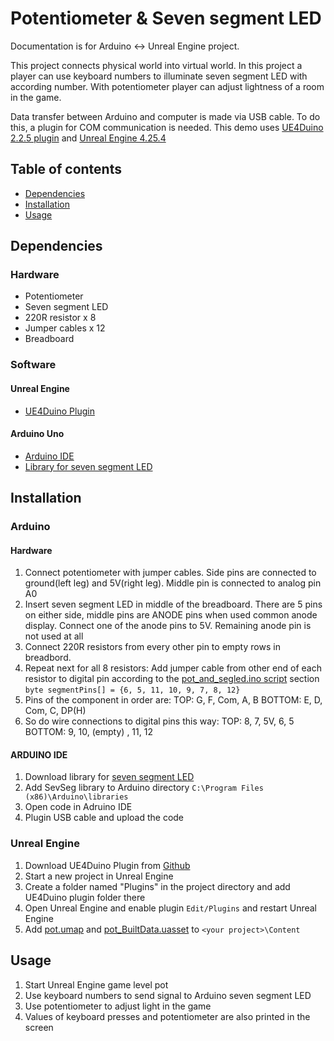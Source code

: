 # Potentiometer & Seven segment LED
Documentation is for Arduino <-> Unreal Engine project.

This project connects physical world into virtual world. In this project a player can use keyboard numbers to illuminate seven segment LED with according number. With potentiometer player can adjust lightness of a room in the game.

Data transfer between Arduino and computer is made via USB cable. To do this, a plugin for COM communication is needed. This demo uses [UE4Duino 2.2.5 plugin](https://github.com/RVillani/UE4Duino) and [Unreal Engine 4.25.4](https://www.unrealengine.com/en-US/)

## Table of contents
* [Dependencies](#dependencies)
* [Installation](#installation)
* [Usage](#usage)

## Dependencies

### Hardware
* Potentiometer
* Seven segment LED
* 220R resistor x 8
* Jumper cables x 12
* Breadboard

### Software

#### Unreal Engine
* [UE4Duino Plugin](https://github.com/RVillani/UE4Duino)

#### Arduino Uno
* [Arduino IDE](https://www.arduino.cc/en/software)
* [Library for seven segment LED](https://github.com/DeanIsMe/SevSeg)

## Installation

### Arduino

#### Hardware
1. Connect potentiometer with jumper cables. Side pins are connected to ground(left leg) and 5V(right leg). Middle pin is connected to analog pin A0
2. Insert seven segment LED in middle of the breadboard. There are 5 pins on either side, middle pins are ANODE pins when used common anode display. Connect one of the anode pins to 5V. Remaining anode pin is not used at all
3. Connect 220R resistors from every other pin to empty rows in breadbord. 
4. Repeat next for all 8 resistors: Add jumper cable from other end of each resistor to digital pin according to the [pot_and_segled.ino script](https://github.com/HAMK-ICT-Project8/arduino-scripts/blob/main/UE4Duino%20plugin/Potentiometer%20%26%20SevsegLED/pot_and_segled.ino)  section `byte segmentPins[] = {6, 5, 11, 10, 9, 7, 8, 12}`
5. Pins of the component in order are:
    TOP: G, F, Com, A, B
    BOTTOM: E, D, Com, C, DP(H)
6. So do wire connections to digital pins this way:
    TOP: 8, 7, 5V, 6, 5
    BOTTOM: 9, 10, (empty) , 11, 12

#### ARDUINO IDE
1. Download library for [seven segment LED](https://github.com/DeanIsMe/SevSeg)
2. Add SevSeg library to Arduino directory `C:\Program Files (x86)\Arduino\libraries`
3. Open code in Adruino IDE
4. Plugin USB cable and upload the code


### Unreal Engine
1. Download UE4Duino Plugin from [Github]((https://github.com/RVillani/UE4Duino))
2. Start a new project in Unreal Engine
3. Create a folder named "Plugins" in the project directory and add UE4Duino plugin folder there
4. Open Unreal Engine and enable plugin `Edit/Plugins` and restart Unreal Engine
5. Add [pot.umap](https://github.com/HAMK-ICT-Project8/arduino-scripts/blob/main/UE4Duino%20plugin/Potentiometer%20%26%20SevsegLED/pot.umap) and [pot_BuiltData.uasset](https://github.com/HAMK-ICT-Project8/arduino-scripts/blob/main/UE4Duino%20plugin/Potentiometer%20%26%20SevsegLED/pot_BuiltData.uasset) to `<your project>\Content`

## Usage

1. Start Unreal Engine game level pot
2. Use keyboard numbers to send signal to Arduino seven segment LED
3. Use potentiometer to adjust light in the game
4. Values of keyboard presses and potentiometer are also printed in the screen
